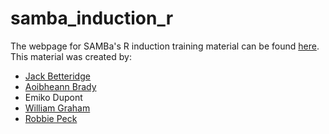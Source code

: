 # samba_induction_r

The webpage for SAMBa's R induction training material can be found [here](https://jdbetteridge.github.io/samba_induction_r/).
This material was created by:
 - [Jack Betteridge](http://people.bath.ac.uk/jdb55)
 - [Aoibheann Brady](http://people.bath.ac.uk/ab2497)
 - Emiko Dupont
 - [William Graham](http://people.bath.ac.uk/wg270)
 - [Robbie Peck](http://people.bath.ac.uk/rp286)
